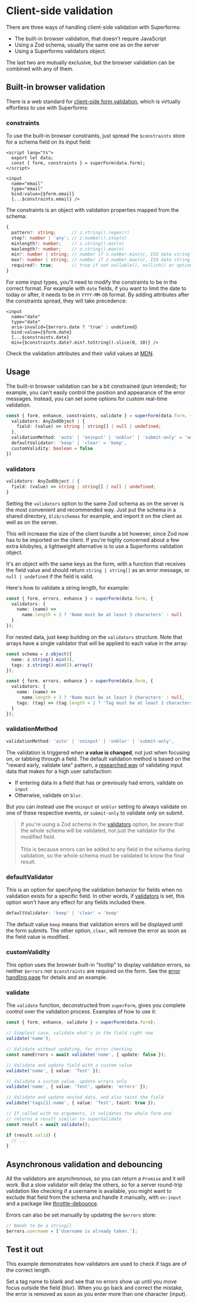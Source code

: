 <script lang="ts">
  import Head from '$lib/Head.svelte'
  import Form from './Form.svelte'
  import Next from '$lib/Next.svelte'
	import SuperDebug from 'sveltekit-superforms/client/SuperDebug.svelte'
  import { concepts } from '$lib/navigation/sections'

	export let data;
</script>

# Client-side validation

<Head title="Client-side validation" />

There are three ways of handling client-side validation with Superforms: 

* The built-in browser validation, that doesn't require JavaScript
* Using a Zod schema, usually the same one as on the server
* Using a Superforms validators object.

The last two are mutually exclusive, but the browser validation can be combined with any of them.

## Built-in browser validation

There is a web standard for [client-side form validation](https://developer.mozilla.org/en-US/docs/Learn/Forms/Form_validation), which is virtually effortless to use with Superforms:

### constraints

To use the built-in browser constraints, just spread the `$constraints` store for a schema field on its input field:

```svelte
<script lang="ts">
  export let data;
  const { form, constraints } = superForm(data.form);
</script>

<input
  name="email"
  type="email"
  bind:value={$form.email}
  {...$constraints.email} />
```

The constraints is an object with validation properties mapped from the schema:

```ts
{
  pattern?: string;      // z.string().regex(r)
  step?: number | 'any'; // z.number().step(n)
  minlength?: number;    // z.string().min(n)
  maxlength?: number;    // z.string().max(n)
  min?: number | string; // number if z.number.min(n), ISO date string if z.date().min(d)
  max?: number | string; // number if z.number.max(n), ISO date string if z.date().max(d)
  required?: true;       // true if not nullable(), nullish() or optional()
}
```

For some input types, you'll need to modify the constraints to be in the correct format. For example with `date` fields, if you want to limit the date to today or after, it needs to be in `YYYY-MM-DD` format. By adding attributes after the constraints spread, they will take precedence:

```svelte
<input
  name="date"
  type="date"
  aria-invalid={$errors.date ? 'true' : undefined}
  bind:value={$form.date}
  {...$constraints.date}
  min={$constraints.date?.min?.toString().slice(0, 10)} />
```

Check the validation attributes and their valid values at [MDN](https://developer.mozilla.org/en-US/docs/Web/HTML/Constraint_validation#validation-related_attributes).

## Usage

The built-in browser validation can be a bit constrained (pun intended); for example, you can't easily control the position and appearance of the error messages. Instead, you can set some options for custom real-time validation.

```ts
const { form, enhance, constraints, validate } = superForm(data.form, {
  validators: AnyZodObject | {
    field: (value) => string | string[] | null | undefined;
  },
  validationMethod: 'auto' | 'oninput' | 'onblur' | 'submit-only' = 'auto',
  defaultValidator: 'keep' | 'clear' = 'keep',
  customValidity: boolean = false
})
```

### validators

```ts
validators: AnyZodObject | {
  field: (value) => string | string[] | null | undefined;
}
```

Setting the `validators` option to the same Zod schema as on the server is the most convenient and recommended way. Just put the schema in a shared directory, `$lib/schemas` for example, and import it on the client as well as on the server. 

This will increase the size of the client bundle a bit however, since Zod now has to be imported on the client. If you're highly concerned about a few extra kilobytes, a lightweight alternative is to use a Superforms validation object. 

It's an object with the same keys as the form, with a function that receives the field value and should return `string | string[]` as an error message, or `null | undefined` if the field is valid. 

Here's how to validate a string length, for example:

```ts
const { form, errors, enhance } = superForm(data.form, {
  validators: {
    name: (name) =>
      name.length < 3 ? 'Name must be at least 3 characters' : null
  }
});
```

For nested data, just keep building on the `validators` structure. Note that arrays have a single validator that will be applied to each value in the array:

```ts
const schema = z.object({
  name: z.string().min(3),
  tags: z.string().min(2).array()
});

const { form, errors, enhance } = superForm(data.form, {
  validators: {
    name: (name) =>
      name.length < 3 ? 'Name must be at least 3 characters' : null,
    tags: (tag) => (tag.length < 2 ? 'Tag must be at least 2 characters' : null)
  }
});
```

### validationMethod

```ts
validationMethod: 'auto' | 'oninput' | 'onblur' | 'submit-only',
```

The validation is triggered when **a value is changed**, not just when focusing on, or tabbing through a field. The default validation method is based on the "reward early, validate late" pattern, a [researched way](https://medium.com/wdstack/inline-validation-in-forms-designing-the-experience-123fb34088ce) of validating input data that makes for a high user satisfaction:

- If entering data in a field that has or previously had errors, validate on `input`
- Otherwise, validate on `blur`.

But you can instead use the `oninput` or `onblur` setting to always validate on one of these respective events, or `submit-only` to validate only on submit.

> If you're using a Zod schema in the [validators](/concepts/client-validation#validators) option, be aware that the whole schema will be validated, not just the validator for the modified field.<br><br>This is because errors can be added to any field in the schema during validation, so the whole schema must be validated to know the final result.

### defaultValidator

This is an option for specifying the validation behavior for fields when no validation exists for a specific field. In other words, if [validators](/concepts/client-validation#validators) is set, this option won't have any effect for any fields included there.

```ts
defaultValidator: 'keep' | 'clear' = 'keep'
```

The default value `keep` means that validation errors will be displayed until the form submits. The other option, `clear`, will remove the error as soon as the field value is modified.

### customValidity

This option uses the browser built-in "tooltip" to display validation errors, so neither `$errors` nor `$constraints` are required on the form. See the [error handling page](/concepts/error-handling#customvalidity) for details and an example.

### validate

The `validate` function, deconstructed from `superForm`, gives you complete control over the validation process. Examples of how to use it:

```ts
const { form, enhance, validate } = superForm(data.form);

// Simplest case, validate what's in the field right now
validate('name');

// Validate without updating, for error checking
const nameErrors = await validate('name', { update: false });

// Validate and update field with a custom value
validate('name', { value: 'Test' });

// Validate a custom value, update errors only
validate('name', { value: 'Test', update: 'errors' });

// Validate and update nested data, and also taint the field
validate('tags[1].name', { value: 'Test', taint: true });

// If called with no arguments, it validates the whole form and
// returns a result similar to superValidate
const result = await validate();

if (result.valid) {
  // ...
}
```

## Asynchronous validation and debouncing

All the validators are asynchronous, so you can return a `Promise` and it will work. But a slow validator will delay the others, so for a server round-trip validation like checking if a username is available, you might want to exclude that field from the schema and handle it manually, with `on:input` and a package like [throttle-debounce](https://www.npmjs.com/package/throttle-debounce).

Errors can also be set manually by updating the `$errors` store:

```ts
// Needs to be a string[]
$errors.username = ['Username is already taken.'];
```

## Test it out

This example demonstrates how validators are used to check if tags are of the correct length.

Set a tag name to blank and see that no errors show up until you move focus outside the field (blur). When you go back and correct the mistake, the error is removed as soon as you enter more than one character (input).

<Form {data} />

<Next section={concepts} />
